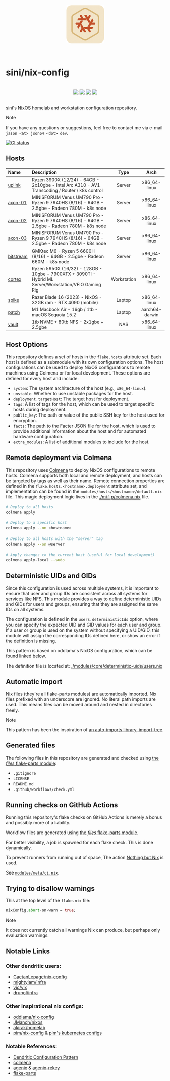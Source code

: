 <div align="center">
  <img src="https://raw.githubusercontent.com/sini/nix-config/main/modules/docs/logo/logo.png" width="120px" />
</div>

<br />
<br>

# sini/nix-config

<br>
<div align="center">
    <a href="https://github.com/sini/nix-config/stargazers">
        <img src="https://img.shields.io/github/stars/sini/nix-config?color=c14d26&labelColor=0b0b0b&style=for-the-badge&logo=starship&logoColor=c14d26">
    </a>
    <a href="https://github.com/sini/nix-config">
        <img src="https://img.shields.io/github/repo-size/sini/nix-config?color=c14d26&labelColor=0b0b0b&style=for-the-badge&logo=github&logoColor=c14d26">
    </a>
    <a href="https://nixos.org">
        <img src="https://img.shields.io/badge/NixOS-unstable-blue.svg?style=for-the-badge&labelColor=0b0b0b&logo=NixOS&logoColor=c14d26&color=c14d26">
    </a>
    <a href="https://github.com/sini/nix-config/blob/main/LICENSE">
        <img src="https://img.shields.io/static/v1.svg?style=for-the-badge&label=License&message=MIT&colorA=0b0b0b&colorB=c14d26&logo=unlicense&logoColor=c14d26"/>
    </a>
</div>
<br>

sini's [NixOS](https://nix.dev) homelab and workstation configuration repository.

> [!NOTE]
> If you have any questions or suggestions, feel free to contact me via e-mail `jason <at> json64 <dot> dev`.

<a href="https://github.com/sini/nix-config/actions/workflows/check.yml?query=branch%3Amain">
<img
  alt="CI status"
  src="https://img.shields.io/github/actions/workflow/status/sini/nix-config/check.yml?style=for-the-badge&branch=main&label=Check"
>
</a>

## Hosts

| Name                                  | Description                                                                                           |    Type     |      Arch      |
| :------------------------------------ | :---------------------------------------------------------------------------------------------------- | :---------: | :------------: |
| [uplink](modules/hosts/uplink/)       | Ryzen 3900X (12/24) - 64GB - 2x10gbe - Intel Arc A310 - AV1 Transcoding / Router / k8s control        |   Server    |  x86_64-linux  |
| [axon-01](modules/hosts/axon-01/)     | MINISFORUM Venus UM790 Pro - Ryzen 9 7940HS (8/16) - 64GB - 2.5gbe - Radeon 780M - k8s node           |   Server    |  x86_64-linux  |
| [axon-02](modules/hosts/axon-02/)     | MINISFORUM Venus UM790 Pro - Ryzen 9 7940HS (8/16) - 64GB - 2.5gbe - Radeon 780M - k8s node           |   Server    |  x86_64-linux  |
| [axon-03](modules/hosts/axon-03/)     | MINISFORUM Venus UM790 Pro - Ryzen 9 7940HS (8/16) - 64GB - 2.5gbe - Radeon 780M - k8s node           |   Server    |  x86_64-linux  |
| [bitstream](modules/hosts/bitstream/) | GMKtec M6 - Ryzen 5 6600H (8/16) - 64GB - 2.5gbe - Radeon 660M - k8s node                             |   Server    |  x86_64-linux  |
| [cortex](modules/hosts/cortex/)       | Ryzen 5950X (16/32) - 128GB - 10gbe - 7900XTX + 3090TI - Hybrid ML Server/Workstation/VFIO Gaming Rig | Workstation |  x86_64-linux  |
| [spike](modules/hosts/spike/)         | Razer Blade 16 (2023) - NixOS - 32GB ram - RTX 4090 (mobile)                                          |   Laptop    |  x86_64-linux  |
| [patch](modules/hosts/patch/)         | M1 Macbook Air - 16gb / 1tb - macOS Sequoia 15.2                                                      |   Laptop    | aarch64-darwin |
| [vault](modules/hosts/vault/)         | 1tb NVME + 80tb NFS - 2x1gbe + 2.5gbe                                                                 |     NAS     |  x86_64-linux  |

## Host Options

This repository defines a set of hosts in the `flake.hosts` attribute set.
Each host is defined as a submodule with its own configuration options.
The host configurations can be used to deploy NixOS configurations to remote
machines using Colmena or for local development. These options are defined for
every host and include:

- `system`: The system architecture of the host (e.g., `x86_64-linux`).
- `unstable`: Whether to use unstable packages for the host.
- `deployment.targetHost`: The target host for deployment.
- `tags`: A list of tags for the host, which can be used to target
  specific hosts during deployment.
- `public_key`: The path or value of the public SSH key for the host used for encryption.
- `facts`: The path to the Facter JSON file for the host, which is used to provide
  additional information about the host and for automated hardware configuration.
- `extra_modules`: A list of additional modules to include for the host.

## Remote deployment via Colmena

This repository uses [Colmena](https://github.com/zhaofengli/colmena) to deploy NixOS configurations to remote hosts.
Colmena supports both local and remote deployment, and hosts can be targeted by tags as well as their name.
Remote connection properties are defined in the `flake.hosts.<hostname>.deployment` attribute set, and implementation
can be found in the `modules/hosts/<hostname>/default.nix` file. This magic deployment logic lives in the
[./m/f-p/colmena.nix](modules/flake-parts/colmena.nix) file.

```bash
# Deploy to all hosts
colmena apply

# Deploy to a specific host
colmena apply --on <hostname>

# Deploy to all hosts with the "server" tag
colmena apply --on @server

# Apply changes to the current host (useful for local development)
colmena apply-local --sudo
```

## Deterministic UIDs and GIDs

Since this configuration is used across multiple systems, it is important to
ensure that user and group IDs are consistent across all systems for services
like NFS. This module provides a way to define deterministic UIDs and GIDs
for users and groups, ensuring that they are assigned the same IDs on all systems.

The configuration is defined in the `users.deterministicIds` option, where you can
specify the expected UID and GID values for each user and group. If a user or
group is used on the system without specifying a UID/GID, this module will assign
the corresponding IDs defined here, or show an error if the definition is missing.

This pattern is based on oddlama's NixOS configuration, which can be found linked below.

The definition file is located at: [./modules/core/deterministic-uids/users.nix](./modules/core/deterministic-uids/users.nix)

## Automatic import

Nix files (they're all flake-parts modules) are automatically imported.
Nix files prefixed with an underscore are ignored.
No literal path imports are used.
This means files can be moved around and nested in directories freely.

> [!NOTE]
> This pattern has been the inspiration of [an auto-imports library, import-tree](https://github.com/vic/import-tree).

## Generated files

The following files in this repository are generated and checked
using [the _files_ flake-parts module](https://github.com/mightyiam/files):

- `.gitignore`
- `LICENSE`
- `README.md`
- `.github/workflows/check.yml`

## Running checks on GitHub Actions

Running this repository's flake checks on GitHub Actions is merely a bonus
and possibly more of a liability.

Workflow files are generated using
[the _files_ flake-parts module](https://github.com/mightyiam/files).

For better visibility, a job is spawned for each flake check.
This is done dynamically.

To prevent runners from running out of space,
The action [Nothing but Nix](https://github.com/marketplace/actions/nothing-but-nix)
is used.

See [`modules/meta/ci.nix`](modules/meta/ci.nix).

## Trying to disallow warnings

This at the top level of the `flake.nix` file:

```nix
nixConfig.abort-on-warn = true;
```

> [!NOTE]
> It does not currently catch all warnings Nix can produce, but perhaps only evaluation warnings.

## Notable Links

### Other dendritic users:

- [GaetanLepage/nix-config](https://github.com/GaetanLepage/nix-config/)
- [mightyiam/infra](https://github.com/mightyiam/infra)
- [vic/vix](https://github.com/vic/vix)
- [drupol/infra](https://github.com/drupol/infra/tree/master)

### Other inspirational nix configs:

- [oddlama/nix-config](https://github.com/oddlama/nix-config/)
- [JManch/nixos](https://github.com/JManch/nixos)
- [akirak/homelab](https://github.com/akirak/nix-config/)
- [pim/nix-config](https://git.kun.is/pim/nixos-configs) & [pim's kubernetes configs](https://git.kun.is/home/kubernetes-deployments)

### Notable References:

- [Dendritic Configuration Pattern](https://github.com/mightyiam/dendritic)
- [colmena](https://github.com/zhaofengli/colmena)
- [agenix](https://github.com/ryantm/agenix) & [agenix-rekey](https://github.com/oddlama/agenix-rekey)
- [flake-parts](https://flake.parts/)
